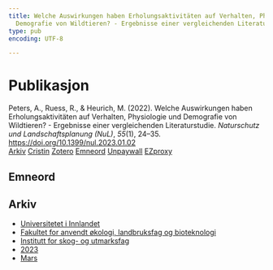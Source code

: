 ```yaml
---
title: Welche Auswirkungen haben Erholungsaktivitäten auf Verhalten, Physiologie und
  Demografie von Wildtieren? - Ergebnisse einer vergleichenden Literaturstudie
type: pub
encoding: UTF-8

---
```

<h1>Publikasjon</h1>
<article id="csl-bib-container-EWKMNLFD" class="csl-bib-container">
  <div class="csl-bib-body"> <div class="csl-entry">Peters, A., Ruess, R., &#38; Heurich, M. (2022). Welche Auswirkungen haben Erholungsaktivitäten auf Verhalten, Physiologie und Demografie von Wildtieren? - Ergebnisse einer vergleichenden Literaturstudie. <i>Naturschutz und Landschaftsplanung (NuL)</i>, <i>55</i>(1), 24–35. <a href="https://doi.org/10.1399/nul.2023.01.02">https://doi.org/10.1399/nul.2023.01.02</a></div> </div>
  <div class="csl-bib-buttons">
    <a href="#taxonomy-article-EWKMNLFD" alt="archive" class="csl-bib-button">Arkiv</a>
    <a href="https://app.cristin.no/results/show.jsf?id=2137274" alt="Cristin" class="csl-bib-button">Cristin</a>
    <a href="http://zotero.org/groups/5881554/items/EWKMNLFD" alt="Zotero" class="csl-bib-button">Zotero</a>
    <a href="#keywords-article-EWKMNLFD" alt="keywords" class="csl-bib-button">Emneord</a>
    <a href="https://doi.org/10.1399/nul.2023.01.02" alt="Unpaywall" class="csl-bib-button">Unpaywall</a>
    <a href="https://doi.org/10.1399/nul.2023.01.02" alt="EZproxy" class="csl-bib-button">EZproxy</a>
  </div>
  <div id="csl-bib-meta-container-EWKMNLFD"></div>
</article>
<div id="csl-bib-meta-EWKMNLFD" class="csl-bib-meta">
  <article id="keywords-article-EWKMNLFD" class="keywords-article">
    <h1>Emneord</h1>
    
  </article>
  <article id="taxonomy-article-EWKMNLFD" class="taxonomy-article">
    <h1>Arkiv</h1>
    <ul>
      <li><a href="{{< params subfolder >}}nn/archive/?key=3DCRN523">Universitetet i Innlandet</a></li>
      <li><a href="{{< params subfolder >}}nn/archive/?key=T77LXH6D">Fakultet for anvendt økologi, landbruksfag og bioteknologi</a></li>
      <li><a href="{{< params subfolder >}}nn/archive/?key=7TRARPE3">Institutt for skog- og utmarksfag</a></li>
      <li><a href="{{< params subfolder >}}nn/archive/?key=WXLLSUEU">2023</a></li>
      <li><a href="{{< params subfolder >}}nn/archive/?key=HU97CPNH">Mars</a></li>
    </ul>
  </article>
</div>
